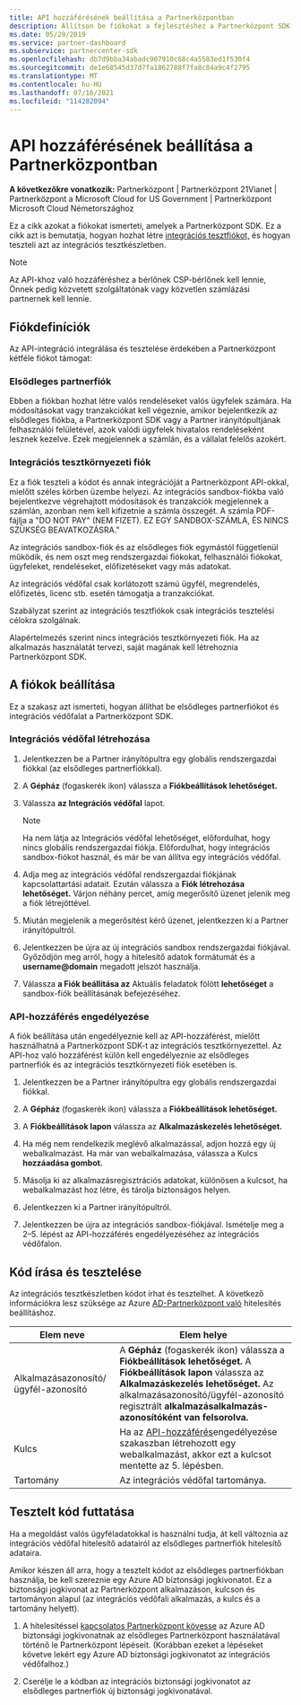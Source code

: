 ```yaml
---
title: API hozzáférésének beállítása a Partnerközpontban
description: Állítson be fiókokat a fejlesztéshez a Partnerközpont SDK és tesztelje az integrációs tesztkészletben.
ms.date: 05/29/2019
ms.service: partner-dashboard
ms.subservice: partnercenter-sdk
ms.openlocfilehash: db7d9bba34abadc907910c68c4a5583ed1f530f4
ms.sourcegitcommit: de1e68545d37d7fa1862788f7fa8c84a9c4f2795
ms.translationtype: MT
ms.contentlocale: hu-HU
ms.lasthandoff: 07/16/2021
ms.locfileid: "114282094"
---
```

# <a name="set-up-api-access-in-partner-center"></a>API hozzáférésének beállítása a Partnerközpontban

**A következőkre vonatkozik:** Partnerközpont | Partnerközpont 21Vianet | Partnerközpont a Microsoft Cloud for US Government | Partnerközpont Microsoft Cloud Németországhoz

Ez a cikk azokat a fiókokat ismerteti, amelyek a Partnerközpont SDK. Ez a cikk azt is bemutatja, hogyan hozhat létre [integrációs tesztfiókot,](#integration-sandbox-account) és hogyan teszteli azt az integrációs tesztkészletben.

>[!NOTE]
>Az API-khoz való hozzáféréshez a bérlőnek CSP-bérlőnek kell lennie, Önnek pedig közvetett szolgáltatónak vagy közvetlen számlázási partnernek kell lennie.

## <a name="account-definitions"></a>Fiókdefiníciók

Az API-integráció integrálása és tesztelése érdekében a Partnerközpont kétféle fiókot támogat:

### <a name="primary-partner-account"></a>Elsődleges partnerfiók

Ebben a fiókban hozhat létre valós rendeléseket valós ügyfelek számára. Ha módosításokat vagy tranzakciókat kell végeznie, amikor bejelentkezik az elsődleges fiókba, a Partnerközpont SDK vagy a Partner irányítópultjának felhasználói felületével, azok valódi ügyfelek hivatalos rendeléseként lesznek kezelve. Ezek megjelennek a számlán, és a vállalat felelős azokért.

### <a name="integration-sandbox-account"></a>Integrációs tesztkörnyezeti fiók

Ez a fiók teszteli a kódot és annak integrációját a Partnerközpont API-okkal, mielőtt széles körben üzembe helyezi. Az integrációs sandbox-fiókba való bejelentkezve végrehajtott módosítások és tranzakciók megjelennek a számlán, azonban nem kell kifizetnie a számla összegét. A számla PDF-fájlja a "DO NOT PAY" (NEM FIZET). EZ EGY SANDBOX-SZÁMLA, ÉS NINCS SZÜKSÉG BEAVATKOZÁSRA."

Az integrációs sandbox-fiók és az elsődleges fiók egymástól függetlenül működik, és nem oszt meg rendszergazdai fiókokat, felhasználói fiókokat, ügyfeleket, rendeléseket, előfizetéseket vagy más adatokat.

Az integrációs védőfal csak korlátozott számú ügyfél, megrendelés, előfizetés, licenc stb. esetén támogatja a tranzakciókat.

Szabályzat szerint az integrációs tesztfiókok csak integrációs tesztelési célokra szolgálnak.

Alapértelmezés szerint nincs integrációs tesztkörnyezeti fiók. Ha az alkalmazás használatát tervezi, saját magának kell létrehoznia Partnerközpont SDK.

## <a name="set-up-your-accounts"></a>A fiókok beállítása

Ez a szakasz azt ismerteti, hogyan állíthat be elsődleges partnerfiókot és integrációs védőfalat a Partnerközpont SDK.

### <a name="create-an-integration-sandbox"></a>Integrációs védőfal létrehozása

1. Jelentkezzen be a Partner irányítópultra egy globális rendszergazdai fiókkal (az elsődleges partnerfiókkal).

2. A **Gépház** (fogaskerék ikon) válassza a **Fiókbeállítások lehetőséget.**

3. Válassza **az Integrációs védőfal** lapot.

    >[!NOTE]
    >Ha nem látja az Integrációs védőfal lehetőséget, előfordulhat, hogy nincs globális rendszergazdai fiókja. Előfordulhat, hogy integrációs sandbox-fiókot használ, és már be van állítva egy integrációs védőfal.

4. Adja meg az integrációs védőfal rendszergazdai fiókjának kapcsolattartási adatait. Ezután válassza a **Fiók létrehozása lehetőséget.** Várjon néhány percet, amíg megerősítő üzenet jelenik meg a fiók létrejöttével.

5. Miután megjelenik a megerősítést kérő üzenet, jelentkezzen ki a Partner irányítópultról.

6. Jelentkezzen be újra az új integrációs sandbox rendszergazdai fiókjával. Győződjön meg arról, hogy a hitelesítő adatok formátumát és a **username@domain** megadott jelszót használja.

7. Válassza **a Fiók beállítása az** Aktuális feladatok fölött **lehetőséget** a sandbox-fiók beállításának befejezéséhez.

### <a name="enable-api-access"></a>API-hozzáférés engedélyezése

A fiók beállítása után engedélyeznie kell az API-hozzáférést, mielőtt használhatná a Partnerközpont SDK-t az integrációs tesztkörnyezettel. Az API-hoz való hozzáférést külön kell engedélyeznie az elsődleges partnerfiók és az integrációs tesztkörnyezeti fiók esetében is.

1. Jelentkezzen be a Partner irányítópultra egy globális rendszergazdai fiókkal.

2. A **Gépház** (fogaskerék ikon) válassza a **Fiókbeállítások lehetőséget.**

3. A **Fiókbeállítások lapon** válassza az **Alkalmazáskezelés lehetőséget.**

4. Ha még nem rendelkezik meglévő alkalmazással, adjon hozzá egy új webalkalmazást. Ha már van webalkalmazása, válassza a Kulcs **hozzáadása gombot.**

5. Másolja ki az alkalmazásregisztrációs adatokat, különösen a kulcsot, ha webalkalmazást hoz létre, és tárolja biztonságos helyen. 

6. Jelentkezzen ki a Partner irányítópultról.

7. Jelentkezzen be újra az integrációs sandbox-fiókjával. Ismételje meg a 2–5. lépést az API-hozzáférés engedélyezéséhez az integrációs védőfalon.

## <a name="write-and-test-code"></a>Kód írása és tesztelése

Az integrációs tesztkészletben kódot írhat és tesztelhet. A következő információkra lesz szüksége az Azure [AD-Partnerközpont való](partner-center-authentication.md) hitelesítés beállításhoz.

| Elem neve | Elem helye |
| --------- | ------------- |
| Alkalmazásazonosító/ügyfél-azonosító | A **Gépház** (fogaskerék ikon) válassza a **Fiókbeállítások lehetőséget.** A **Fiókbeállítások lapon** válassza az **Alkalmazáskezelés lehetőséget.** Az alkalmazásazonosító/ügyfél-azonosító regisztrált **alkalmazásalkalmazás-azonosítóként van felsorolva.** |
| Kulcs | Ha az [API-hozzáférés](#enable-api-access)engedélyezése szakaszban létrehozott egy webalkalmazást, akkor ezt a kulcsot mentette az 5. lépésben. |
| Tartomány | Az integrációs védőfal tartománya. |

## <a name="run-tested-code"></a>Tesztelt kód futtatása

Ha a megoldást valós ügyféladatokkal is használni tudja, át kell változnia az integrációs védőfal hitelesítő adatairól az elsődleges partnerfiók hitelesítő adataira.

Amikor készen áll arra, hogy a tesztelt kódot az elsődleges partnerfiókban használja, be kell szereznie egy Azure AD biztonsági jogkivonatot. Ez a biztonsági jogkivonat az Partnerközpont alkalmazáson, kulcson és tartományon alapul (az integrációs védőfali alkalmazás, a kulcs és a tartomány helyett).

1. A hitelesítéssel [kapcsolatos Partnerközpont kövesse](partner-center-authentication.md) az Azure AD biztonsági jogkivonatnak az elsődleges Partnerközpont használatával történő le Partnerközpont lépéseit. (Korábban ezeket a lépéseket követve lekért egy Azure AD biztonsági jogkivonatot az integrációs védőfalhoz.)

2. Cserélje le a kódban az integrációs biztonsági jogkivonatot az elsődleges partnerfiók új biztonsági jogkivonatával.
